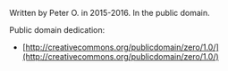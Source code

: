 Written by Peter O. in 2015-2016.  In the public domain.

Public domain dedication:

* [http://creativecommons.org/publicdomain/zero/1.0/](http://creativecommons.org/publicdomain/zero/1.0/)
